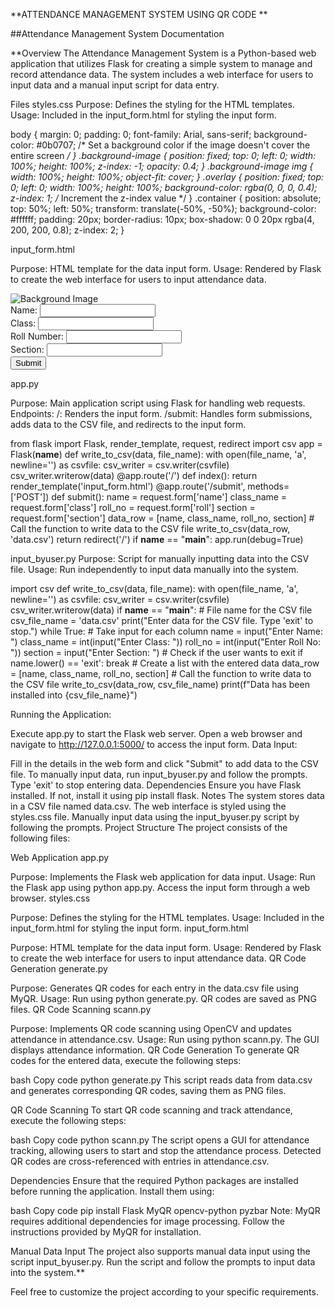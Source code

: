 **ATTENDANCE MANAGEMENT SYSTEM USING QR CODE **

##Attendance Management System Documentation

**Overview
The Attendance Management System is a Python-based 
web application that utilizes Flask for creating a 
simple system to manage and record attendance data. 
The system includes a web interface for users to 
input data and a manual input script for data entry.

Files
styles.css
Purpose: Defines the styling for the HTML templates.
Usage: Included in the input_form.html for styling the input form.

body {
    margin: 0;
    padding: 0;
    font-family: Arial, sans-serif;
    background-color: #0b0707; /* Set a background color if the image doesn't cover the entire screen */
}
.background-image {
    position: fixed;
    top: 0;
    left: 0;
    width: 100%;
    height: 100%;
    z-index: -1;
    opacity: 0.4;
}
.background-image img {
    width: 100%;
    height: 100%;
    object-fit: cover;
}
.overlay {
    position: fixed;
    top: 0;
    left: 0;
    width: 100%;
    height: 100%;
    background-color: rgba(0, 0, 0, 0.4);
    z-index: 1; /* Increment the z-index value */
}
.container {
    position: absolute;
    top: 50%;
    left: 50%;
    transform: translate(-50%, -50%);
    background-color: #ffffff;
    padding: 20px;
    border-radius: 10px;
    box-shadow: 0 0 20px rgba(4, 200, 200, 0.8);
    z-index: 2;
}


input_form.html

Purpose: HTML template for the data input form.
Usage: Rendered by Flask to create the web interface for users to input attendance data.

<!DOCTYPE html>
<html lang="en">
<head>
    <meta charset="UTF-8">
    <meta name="viewport" content="width=device-width, initial-scale=1.0">
    <title>CSV Data Input</title>
    <link rel="stylesheet" href="{{ url_for('static', filename='styles.css') }}">
</head>
<body>
    <div class="background-image">
        <img src="{{ url_for('static', filename='home.png') }}" alt="Background Image">
    </div>
    <div class="overlay"></div>
    <div class="container">
        <form action="/submit" method="post">
            <label for="name">Name:</label>
            <input type="text" id="name" name="name" required><br>
            <label for="class">Class:</label>
            <input type="text" id="class" name="class" required><br>
            <label for="roll">Roll Number:</label>
            <input type="text" id="roll" name="roll" required><br>
            <label for="section">Section:</label>
            <input type="text" id="section" name="section" required><br>
            <input type="submit" value="Submit">
        </form>
    </div>
</body>
</html>



app.py

Purpose: Main application script using Flask for handling web requests.
Endpoints:
/: Renders the input form.
/submit: Handles form submissions, adds data to the CSV file, and redirects to the input form.


from flask import Flask, render_template, request, redirect
import csv
app = Flask(__name__)
def write_to_csv(data, file_name):
    with open(file_name, 'a', newline='') as csvfile:
        csv_writer = csv.writer(csvfile)
        csv_writer.writerow(data)
@app.route('/')
def index():
    return render_template('input_form.html')
@app.route('/submit', methods=['POST'])
def submit():
    name = request.form['name']
    class_name = request.form['class']
    roll_no = request.form['roll']
    section = request.form['section']
    data_row = [name, class_name, roll_no, section]
    # Call the function to write data to the CSV file
    write_to_csv(data_row, 'data.csv')
    return redirect('/')
if __name__ == "__main__":
    app.run(debug=True)



input_byuser.py
Purpose: Script for manually inputting data into the CSV file.
Usage: Run independently to input data manually into the system.


import csv
def write_to_csv(data, file_name):
    with open(file_name, 'a', newline='') as csvfile:
        csv_writer = csv.writer(csvfile)
        csv_writer.writerow(data)
if __name__ == "__main__":
    # File name for the CSV file
    csv_file_name = 'data.csv'
    print("Enter data for the CSV file. Type 'exit' to stop.")
    while True:
        # Take input for each column
        name = input("Enter Name: ")
        class_name = int(input("Enter Class: "))
        roll_no = int(input("Enter Roll No: "))
        section = input("Enter Section: ")
        # Check if the user wants to exit
        if name.lower() == 'exit':
            break
        # Create a list with the entered data
        data_row = [name, class_name, roll_no, section]
        # Call the function to write data to the CSV file
        write_to_csv(data_row, csv_file_name)
    print(f"Data has been installed into {csv_file_name}")


Running the Application:



Execute app.py to start the Flask web server.
Open a web browser and navigate to http://127.0.0.1:5000/ to access the input form.
Data Input:

Fill in the details in the web form and click "Submit" to add data to the CSV file.
To manually input data, run input_byuser.py and follow the prompts. Type 'exit' to stop entering data.
Dependencies
Ensure you have Flask installed. If not, install it using pip install flask.
Notes
The system stores data in a CSV file named data.csv.
The web interface is styled using the styles.css file.
Manually input data using the input_byuser.py script by following the prompts.
Project Structure
The project consists of the following files:

Web Application
app.py

Purpose: Implements the Flask web application for data input.
Usage: Run the Flask app using python app.py. Access the input form through a web browser.
styles.css

Purpose: Defines the styling for the HTML templates.
Usage: Included in the input_form.html for styling the input form.
input_form.html

Purpose: HTML template for the data input form.
Usage: Rendered by Flask to create the web interface for users to input attendance data.
QR Code Generation
generate.py

Purpose: Generates QR codes for each entry in the data.csv file using MyQR.
Usage: Run using python generate.py. QR codes are saved as PNG files.
QR Code Scanning
scann.py

Purpose: Implements QR code scanning using OpenCV and updates attendance in attendance.csv.
Usage: Run using python scann.py. The GUI displays attendance information.
QR Code Generation
To generate QR codes for the entered data, execute the following steps:

bash
Copy code
python generate.py
This script reads data from data.csv and generates corresponding QR codes, saving them as PNG files.

QR Code Scanning
To start QR code scanning and track attendance, execute the following steps:

bash
Copy code
python scann.py
The script opens a GUI for attendance tracking, allowing users to start and stop the attendance process. Detected QR codes are cross-referenced with entries in attendance.csv.

Dependencies
Ensure that the required Python packages are installed before running the application. Install them using:


bash
Copy code
pip install Flask MyQR opencv-python pyzbar
Note: MyQR requires additional dependencies for image processing. Follow the instructions provided by MyQR for installation.

Manual Data Input
The project also supports manual data input using the script input_byuser.py. Run the script and follow the prompts to input data into the system.**

Feel free to customize the project according to your specific requirements.





